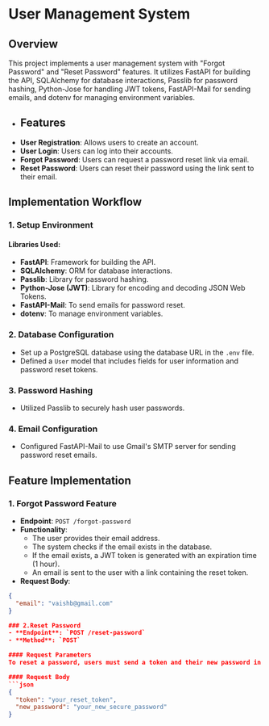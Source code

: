 # User Management System
## Overview
This project implements a user management system with "Forgot Password" and "Reset Password" features. It utilizes FastAPI for building the API, SQLAlchemy for database interactions, Passlib for password hashing, Python-Jose for handling JWT tokens, FastAPI-Mail for sending emails, and dotenv for managing environment variables.

- ## Features
- **User Registration**: Allows users to create an account.
- **User Login**: Users can log into their accounts.
- **Forgot Password**: Users can request a password reset link via email.
- **Reset Password**: Users can reset their password using the link sent to their email.

## Implementation Workflow

### 1. Setup Environment
#### Libraries Used:
- **FastAPI**: Framework for building the API.
- **SQLAlchemy**: ORM for database interactions.
- **Passlib**: Library for password hashing.
- **Python-Jose (JWT)**: Library for encoding and decoding JSON Web Tokens.
- **FastAPI-Mail**: To send emails for password reset.
- **dotenv**: To manage environment variables.

### 2. Database Configuration
- Set up a PostgreSQL database using the database URL in the `.env` file.
- Defined a `User` model that includes fields for user information and password reset tokens.

### 3. Password Hashing
- Utilized Passlib to securely hash user passwords.

### 4. Email Configuration
- Configured FastAPI-Mail to use Gmail's SMTP server for sending password reset emails.

## Feature Implementation
### 1. Forgot Password Feature
- **Endpoint**: `POST /forgot-password`
- **Functionality**:
  - The user provides their email address.
  - The system checks if the email exists in the database.
  - If the email exists, a JWT token is generated with an expiration time (1 hour).
  - An email is sent to the user with a link containing the reset token.
- **Request Body**:
```json
{
  "email": "vaishb@gmail.com"
}

### 2.Reset Password
- **Endpoint**: `POST /reset-password`
- **Method**: `POST`

#### Request Parameters
To reset a password, users must send a token and their new password in the request body.

#### Request Body
```json
{
  "token": "your_reset_token",
  "new_password": "your_new_secure_password"
}
